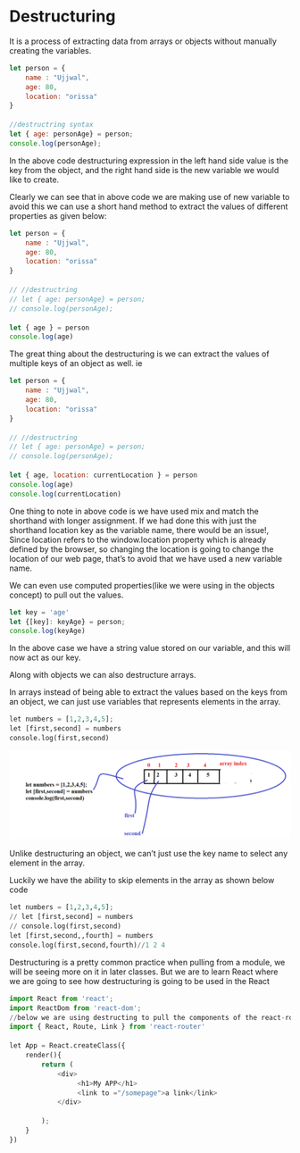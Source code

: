 # Destructuring

It is a process of extracting data from  arrays or  objects without manually creating the variables.

```jsx
let person = {
    name : "Ujjwal",
    age: 80,
    location: "orissa"
}

//destructring syntax 
let { age: personAge} = person;
console.log(personAge);
```

In the above code destructuring expression in the left hand side value is the key from the object, and the right hand side is the new variable we would like to create.

Clearly we can see that in above code we are making use of new variable to avoid this we can use a short hand method to extract the values of different properties as given below:

 

```jsx
let person = {
    name : "Ujjwal",
    age: 80,
    location: "orissa"
}

// //destructring
// let { age: personAge} = person;
// console.log(personAge);

let { age } = person
console.log(age)
```

The great thing about the destructuring is we can extract the values of multiple keys of an object as well. ie

```jsx
let person = {
    name : "Ujjwal",
    age: 80,
    location: "orissa"
}

// //destructring
// let { age: personAge} = person;
// console.log(personAge);

let { age, location: currentLocation } = person
console.log(age)
console.log(currentLocation)
```

One thing to note in above code is we have used mix and match the shorthand with longer assignment. If we had done this with just the shorthand location key as the variable name, there would be an issue!, Since location refers to the window.location property which is already defined by the browser, so changing the location is going to change the location of our web page, that’s to avoid that we have used a new variable name.

We can even use computed properties(like we were using in the objects concept) to pull out the values.

```jsx
let key = 'age'
let {[key]: keyAge} = person;
console.log(keyAge)
```

In the above case we have a string value stored on our variable, and this will now act as our key.

Along with objects we can also destructure arrays. 

In arrays instead of being able to extract the values based on the keys from an object, we can just use variables that represents elements in the array.

```python
let numbers = [1,2,3,4,5];
let [first,second] = numbers
console.log(first,second)
```

![destructuring-array.png](Destructuring%207f5038fa0b974660b64c9b72386c812a/destructuring-array.png)

Unlike destructuring an object, we can’t just use the key name to select any element in the array.

Luckily we have the ability to skip elements in the array as shown below code

```python
let numbers = [1,2,3,4,5];
// let [first,second] = numbers
// console.log(first,second)
let [first,second,,fourth] = numbers
console.log(first,second,fourth)//1 2 4
```

Destructuring is a pretty common practice when pulling from a module, we will be seeing more on it in later classes. But we are to learn React where we are going to see how destructuring is going to be used in the React

```python
import React from 'react';
import ReactDom from 'react-dom';
//below we are using destructing to pull the components of the react-router module
import { React, Route, Link } from 'react-router'

let App = React.createClass({
	render(){
		return (
			<div>
				 <h1>My APP</h1>
				 <link to ="/somepage">a link</link>
			</div>

		);	
	}
})
```